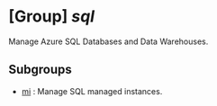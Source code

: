 # [Group] _sql_

Manage Azure SQL Databases and Data Warehouses.

## Subgroups

- [mi](/Commands/sql/mi/readme.md)
: Manage SQL managed instances.
